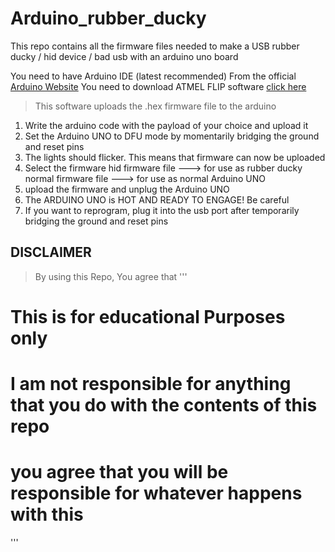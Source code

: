 # Arduino_rubber_ducky
This repo contains all the firmware files needed to make a USB rubber ducky / hid device / bad usb with an arduino uno board

You need to have Arduino IDE (latest recommended) From the official [Arduino Website](https://www.arduino.cc/en/software)
You need to download ATMEL FLIP software [click here](https://www.microchip.com/en-us/development-tool/FLIP)
>This software uploads the .hex firmware file to the arduino


1. Write the arduino code with the payload of your choice and upload it
2. Set the Arduino UNO to DFU mode by momentarily bridging the ground and reset pins
3. The lights should flicker. This means that firmware can now be uploaded
4. Select the firmware
    hid firmware file ---> for use as rubber ducky
    normal firmware file ---> for use as normal Arduino UNO
5. upload the firmware and unplug the Arduino UNO
6. The ARDUINO UNO is HOT AND READY TO ENGAGE! Be careful
7. If you want to reprogram, plug it into the usb port after temporarily bridging the ground and reset pins
## DISCLAIMER
>By using this Repo, You agree that
'''
# This is for educational Purposes only
# I am not responsible for anything that you do with the contents of this repo
# you agree that you will be responsible for whatever happens with this
'''